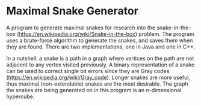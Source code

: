 # Maximal Snake Generator
A program to generate maximal snakes for research into the snake-in-the-box (https://en.wikipedia.org/wiki/Snake-in-the-box) problem.
The program uses a brute-force algorithm to generate the snakes, and saves them when they are found. There are two implementations, one in Java and one in C++.

In a nutshell: a snake is a path in a graph where vertices on the path are not adjacent to any vertex visited previously. A binary representation of a snake can be used to correct single bit errors since they are Gray codes (https://en.wikipedia.org/wiki/Gray_code). Longer snakes are more useful, thus maximal (non-extendable) snakes are the most desirable. The graph the snakes are being generated on in this program is an n-dimensional hypercube.
